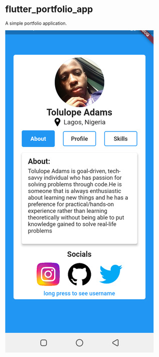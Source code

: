 # flutter_portfolio_app

A simple portfolio application.

![alt text](https://github.com/T0LUL0PE/flutter_portfolio_app/blob/main/Screenshot_20210501-230744.png)
